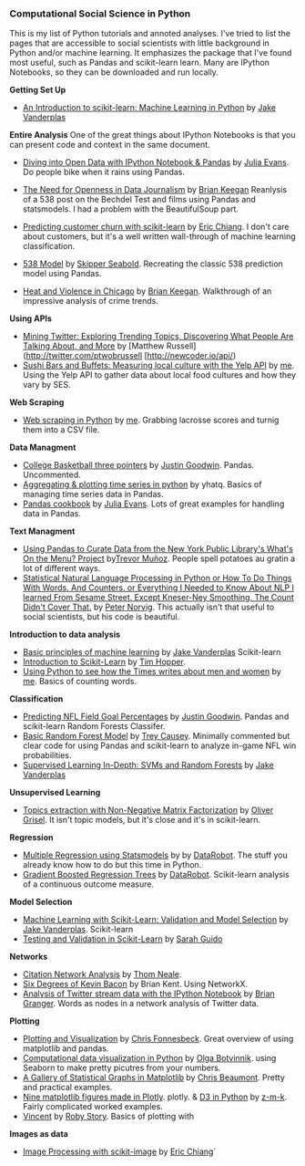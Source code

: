 ### Computational Social Science in Python


This is my list of Python tutorials and annoted analyses. I've tried to list the pages that are accessible to social scientists with little background in Python and/or machine learning. It emphasizes the package that I've found most useful, such as Pandas and scikit-learn learn. Many are IPython Notebooks, so they can be downloaded and run locally.


__Getting Set Up__

* [An Introduction to scikit-learn: Machine Learning in Python](http://nbviewer.ipython.org/github/jakevdp/sklearn_pycon2014/blob/master/notebooks/00_Preliminaries.ipynb) by [Jake Vanderplas](http://www.vanderplas.com/)


__Entire Analysis__
One of the great things about IPython Notebooks is that you can present code and context in the same document.

* [Diving into Open Data with IPython Notebook & Pandas](http://nbviewer.ipython.org/urls/raw.githubusercontent.com/jvns/talks/master/pycon2014/bike_paths.ipynb?create=1) by [Julia Evans](http://twitter.com/b0rk). Do people bike when it rains using Pandas.

* [The Need for Openness in Data Journalism](http://nbviewer.ipython.org/github/brianckeegan/Bechdel/blob/master/Bechdel_test.ipynb) by [Brian Keegan](https://twitter.com/bkeegan)  Reanlysis of a 538 post on the Bechdel Test and films using Pandas and statsmodels. I had a problem with the BeautifulSoup part.

* [Predicting customer churn with scikit-learn](http://blog.yhathq.com/posts/predicting-customer-churn-with-sklearn.html) by [Eric Chiang](https://github.com/EricChiang). I don't care about customers, but it's a well written wall-through of machine learning classification.

* [538 Model](http://nbviewer.ipython.org/urls/raw.githubusercontent.com/jseabold/538model/master/silver_model.ipynb) by [Skipper Seabold](https://twitter.com/jseabold). Recreating the classic 538 prediction model using Pandas. 

* [Heat and Violence in Chicago](http://nbviewer.ipython.org/github/brianckeegan/WeatherCrime/blob/master/Analysis.ipynb?create=1) by [Brian Keegan](https://twitter.com/bkeegan).  Walkthrough of an impressive analysis of crime trends.

__Using APIs__

* [Mining Twitter: Exploring Trending Topics, Discovering What People Are Talking About, and More](http://nbviewer.ipython.org/github/ptwobrussell/Mining-the-Social-Web-2nd-Edition/blob/master/ipynb/Chapter%201%20-%20Mining%20Twitter.ipynb) by [Matthew Russell](http://twitter.com/ptwobrussell
[http://newcoder.io/api/)
* [Sushi Bars and Buffets: Measuring local culture with the Yelp API](http://nealcaren.github.io/sushi_bars.html) by [me](https://twitter.com/haphazardsoc). Using the Yelp API to gather data about local food cultures and how they vary by SES.

__Web Scraping__

* [Web scraping in Python](http://nbviewer.ipython.org/url/www.unc.edu/%7Encaren/Lax-1.ipynb.json) by [me](https://twitter.com/haphazardsoc). Grabbing lacrosse scores and turnig them into a CSV file.

__Data Managment__

* [College Basketball three pointers](http://nbviewer.ipython.org/urls/raw.githubusercontent.com/jgbos/IPython-Notebooks/master/3-pointers%20after%20offensive%20rebounds.ipynb?create=1) by [Justin Goodwin](https://twitter.com/jgbos).
Pandas. Uncommented.
* [Aggregating & plotting time series in python](http://blog.yhathq.com/posts/aggregating-and-plotting-time-series-in-python.html) by yhatq. Basics of managing time series data in Pandas.
* [Pandas cookbook](https://github.com/jvns/pandas-cookbook/blob/master/README.md) by [Julia Evans](https://twitter.com/b0rk). Lots of great examples for handling data in Pandas.

__Text Managment__

* [Using Pandas to Curate Data from the New York Public Library's What's On the Menu? Project](http://nbviewer.ipython.org/gist/trevormunoz/8358810) by[Trevor Muñoz](https://twitter.com/trevormunoz). People spell potatoes au gratin a lot of different ways.
* [Statistical Natural Language Processing in Python or How To Do Things With Words. And Counters. or  Everything I Needed to Know About NLP I learned From Sesame Street. Except Kneser-Ney Smoothing. The Count Didn't Cover That.](http://nbviewer.ipython.org/url/norvig.com/ipython/How%20to%20Do%20Things%20with%20Words.ipynb) by [Peter Norvig](http://norvig.com). This actually isn't that useful to social scientists, but his code is beautiful.

__Introduction to data analysis__

* [Basic principles of machine learning](http://nbviewer.ipython.org/github/jakevdp/sklearn_pycon2014/blob/master/notebooks/03_basic_principles.ipynb)  by [Jake Vanderplas](http://www.vanderplas.com/) Scikit-learn
* [Introduction to Scikit-Learn](http://nbviewer.ipython.org/github/tdhopper/Research-Triangle-Analysts--Intro-to-scikit-learn/blob/master/Intro%20to%20Scikit-Learn.ipynb) by [Tim Hopper](https://twitter.com/tdhopper).
* [Using Python to see how the Times writes about men and women](http://nbviewer.ipython.org/gist/nealcaren/5105037) by [me](https://twitter.com/haphazardsoc). Basics of counting words.

__Classification__

* [Predicting NFL Field Goal Percentages](http://nbviewer.ipython.org/github/jgbos/iPython-Notebooks/blob/master/Cold%20Weather%20FG.ipynb) by [Justin Goodwin](https://twitter.com/jgbos). Pandas and scikit-learn Random Forests Classifer.
* [Basic Random Forest Model](http://nbviewer.ipython.org/github/treycausey/thespread/blob/master/notebooks/basic_random_forest_wp_model.ipynb?create=1) by [Trey Causey](https://twitter.com/treycausey). Minimally commented but clear code for using Pandas and scikit-learn to analyze in-game NFL win probabilities.
* [Supervised Learning In-Depth: SVMs and Random Forests](http://nbviewer.ipython.org/github/jakevdp/sklearn_pycon2014/blob/master/notebooks/04_supervised_in_depth.ipynb) by [Jake Vanderplas](http://www.vanderplas.com/)

__Unsupervised Learning__

* [Topics extraction with Non-Negative Matrix Factorization](http://nbviewer.ipython.org/github/ogrisel/notebooks/blob/master/nmf_topics.ipynb?create=1) by [Oliver Grisel](https://twitter.com/ogrisel). It isn't topic models, but it's close and it's in scikit-learn.

__Regression__

* [Multiple Regression using Statsmodels](http://nbviewer.ipython.org/urls/s3.amazonaws.com/datarobotblog/notebooks/multiple_regression_in_python.ipynb) by by [DataRobot](http://www.datarobot.com/blog/). The stuff you already know how to do but this time in Python.
* [Gradient Boosted Regression Trees](http://nbviewer.ipython.org/urls/s3.amazonaws.com/datarobotblog/notebooks/gbm-tutorial.ipynb) by [DataRobot](http://www.datarobot.com/blog/). Scikit-learn analysis of a continuous outcome measure.

__Model Selection__

* [Machine Learning with Scikit-Learn: Validation and Model Selection](http://nbviewer.ipython.org/github/jakevdp/sklearn_pycon2014/blob/master/notebooks/04_validation.ipynb) by [Jake Vanderplas](http://www.vanderplas.com/). Scikit-learn
* [Testing and Validation in Scikit-Learn](http://nbviewer.ipython.org/gist/sarguido/8969894) by [Sarah Guido](https://twitter.com/sarah_guido)

__Networks__

* [Citation Network Analysis](http://nbviewer.ipython.org/github/twneale/citation-network-analysis/blob/master/Citation%20Network%20Analysis.ipynb) by [Thom Neale](https://github.com/twneale). 
* [Six Degrees of Kevin Bacon](http://graphlab.com/learn/notebooks/graph_analytics_movies.html) by Brian Kent. Using NetworkX.
* [Analysis of Twitter stream data with the IPython Notebook](http://nbviewer.ipython.org/github/ellisonbg/talk-strata2013/blob/master/TwitterNetworkX.ipynb) by [Brian Granger](https://twitter.com/ellisonbg). Words as nodes in a network analysis of Twitter data. 

__Plotting__

* [Plotting and Visualization](http://nbviewer.ipython.org/urls/gist.github.com/fonnesbeck/5850463/raw/a29d9ffb863bfab09ff6c1fc853e1d5bf69fe3e4/3.+Plotting+and+Visualization.ipynb) by [Chris Fonnesbeck](http://stronginference.com). Great overview of using matplotlib and pandas.
* [Computational data visualization in Python](http://nbviewer.ipython.org/urls/raw.githubusercontent.com/olgabot/pycon2014_dataviz/master/pycon2014_dataviz.ipynb) by [Olga Botvinnik](https://twitter.com/olgabot).  using Seaborn to make pretty picutres from your numbers.
* [A Gallery of Statistical Graphs in Matplotlib](http://nbviewer.ipython.org/github/cs109/content/blob/master/lec_03_statistical_graphs.ipynb) by [Chris Beaumont](https://github.com/ChrisBeaumont). Pretty and practical examples.
* [Nine matplotlib figures made in Plotly](http://nbviewer.ipython.org/gist/msund/10016970). plotly. 
& [D3 in Python](http://nbviewer.ipython.org/gist/z-m-k/4484816/ipyD3sample.ipynb) by [z-m-k](https://github.com/z-m-k). Fairly complicated worked examples.
* [Vincent](http://nbviewer.ipython.org/github/wrobstory/vincent/blob/master/examples/Vincent_Examples.ipynb) by [Roby Story](https://github.com/wrobstory). Basics of plotting with 


__Images as data__

* [Image Processing with scikit-image](http://blog.yhathq.com/posts/image-processing-with-scikit-image.html) by [Eric Chiang](https://github.com/EricChiang)`
